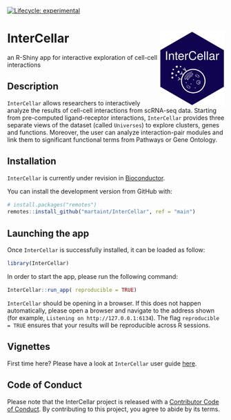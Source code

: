 
<!-- README.md is generated from README.Rmd. Please edit that file -->

<!-- badges: start -->

[![Lifecycle:
experimental](https://img.shields.io/badge/lifecycle-experimental-orange.svg)](https://www.tidyverse.org/lifecycle/#experimental)
<!-- badges: end -->

# InterCellar <img src="inst/app/www/logo.png" align="right" alt="" width="150" />

an R-Shiny app for interactive exploration of cell-cell interactions

## Description

`InterCellar` allows researchers to interactively analyze the results of
cell-cell interactions from scRNA-seq data. Starting from pre-computed
ligand-receptor interactions, `InterCellar` provides three separate
views of the dataset (called `Universes`) to explore clusters, genes and
functions. Moreover, the user can analyze interaction-pair modules and
link them to significant functional terms from Pathways or Gene
Ontology.

## Installation

`InterCellar` is currently under revision in
[Bioconductor](https://www.bioconductor.org/).

You can install the development version from GitHub with:

``` r
# install.packages("remotes")
remotes::install_github("martaint/InterCellar", ref = "main")
```

## Launching the app

Once `InterCellar` is successfully installed, it can be loaded as
follow:

``` r
library(InterCellar)
```

In order to start the app, please run the following command:

``` r
InterCellar::run_app( reproducible = TRUE)
```

`InterCellar` should be opening in a browser. If this does not happen
automatically, please open a browser and navigate to the address shown
(for example, `Listening on http://127.0.0.1:6134`). The flag
`reproducible = TRUE` ensures that your results will be reproducible
across R sessions.

## Vignettes

First time here? Please have a look at `InterCellar` user guide
[here](doc/user_guide.Rmd).

## Code of Conduct

Please note that the InterCellar project is released with a [Contributor
Code of
Conduct](https://contributor-covenant.org/version/2/0/CODE_OF_CONDUCT.html).
By contributing to this project, you agree to abide by its terms.
